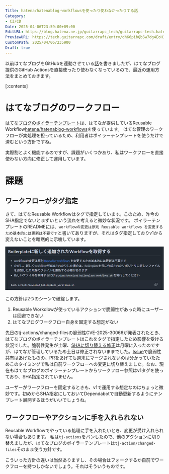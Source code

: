 ```yaml
---
Title: hatena/hatenablog-workflowsを使ったり使わなかったりする話
Category:
- CI/CD
Date: 2025-04-06T23:59:00+09:00
EditURL: https://blog.hatena.ne.jp/guitarrapc_tech/guitarrapc-tech.hatenablog.com/atom/entry/6802418398411400751
PreviewURL: https://tech.guitarrapc.com/draft/entry/dh66pibQbSw7dg4EoH1Ghqq2iOk
CustomPath: 2025/04/06/235900
Draft: true
---
```


以前はてなブログをGitHubを連動させている[話](https://tech.guitarrapc.com/entry/2025/01/04/235952)を書きましたが、はてなブログ提供のGitHub Actionsを直接使ったり使わなくなっているので、最近の運用方法をまとめておきます。

[:contents]

# はてなブログのワークフロー

[はてなブログのボイラーテンプレート](https://github.com/hatena/Hatena-Blog-Workflows-Boilerplate/)は、はてなが提供しているReusable Workflow[hatena/hatenablog-workflows](https://github.com/hatena/hatenablog-workflows)を使っています。
はてな管理のワークフローが実処理を担っているため、利用者はボイラーテンプレートを使うだけで済むという方針ですね。

実際割とよく機能するのですが、課題がいくつかあり、私はワークフローを直接使わない方向に修正して運用しています。

# 課題

## ワークフローがタグ指定

さて、はてなReusable Workflowはタグで指定しています。このため、昨今のSHA指定でないとまずいという流れを考えると微妙な状況です。
ボイラーテンプレートのREADMEには、`workflowの変更は原則 Reusable workflows を変更するため基本的には更新は不要です`と書いてありますが、それはタグ指定しておりv1から変えないことを暗黙的に示唆しています。

![はてなブログのバージョン](image.png)

この方針は2つのシーンで破綻します。

1. Reusable Workdlowが使っているアクションで脆弱性があった時にユーザーは回避できない
2. はてなブログワークフロー自身を固定する想定がない

先日のtj-actions/changed-filesの脆弱性CVE-2025-30066が発表されたとき、はてなブログのボイラーテンプレートはこれをタグで指定したため影響を受ける状況でした。脆弱性発生が土曜、[SHAに切り替える修正](https://github.com/hatena/hatenablog-workflows/pull/94)は月曜に入ったのですが、はてなが管理しているため土日は修正されないままでした。[Issue](https://github.com/hatena/hatenablog-workflows/issues/93)で脆弱性共有はあげたものの、PRをあげても週末にマージされないのは分かっていたためこのタイミングで私は自前ワークフローへの変更に切り替えました。なお、現在もはてなブログのボイラーテンプレートからワークフロー参照はv1タグを使っており、SHA指定されていません。

ユーザーがワークフローを固定するときも、v1で運用する想定なのはちょっと微妙です。初めからSHA指定にしておいてDependabotで自動更新するようにテンプレート展開するほうがいいでしょうね。

## ワークフローやアクションに手を入れられない

Reusable Workflowでやっている処理に手を入れたいとき、変更が受け入れられない場合もあります。
私は`tj-actions`をバンしたので、他のアクションに切り替えましたが、はてなブログのボイラーテンプレートは`tj-action/changed-files`そのまま使う方針です。

こういった方針の違いは当然ありますし、その場合はフォークするか自前でワークフローを持つしかないでしょう。それはそういうものです。
